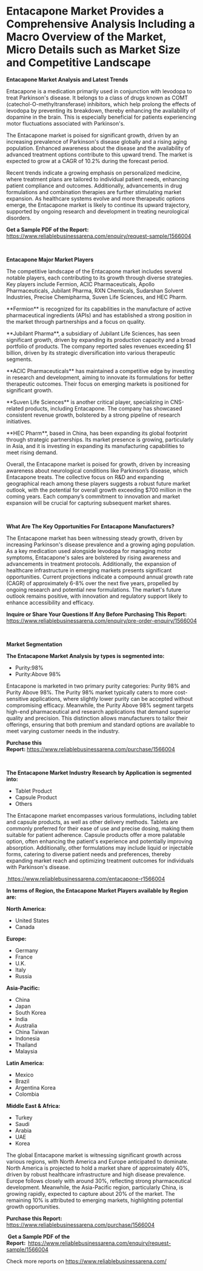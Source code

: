 <p><h1>Entacapone Market Provides a Comprehensive Analysis Including a Macro Overview of the Market, Micro Details such as Market Size and Competitive Landscape</h1></p><p><strong>Entacapone Market Analysis and Latest Trends</strong></p>
<p><p>Entacapone is a medication primarily used in conjunction with levodopa to treat Parkinson's disease. It belongs to a class of drugs known as COMT (catechol-O-methyltransferase) inhibitors, which help prolong the effects of levodopa by preventing its breakdown, thereby enhancing the availability of dopamine in the brain. This is especially beneficial for patients experiencing motor fluctuations associated with Parkinson's.</p><p>The Entacapone market is poised for significant growth, driven by an increasing prevalence of Parkinson's disease globally and a rising aging population. Enhanced awareness about the disease and the availability of advanced treatment options contribute to this upward trend. The market is expected to grow at a CAGR of 10.2% during the forecast period. </p><p>Recent trends indicate a growing emphasis on personalized medicine, where treatment plans are tailored to individual patient needs, enhancing patient compliance and outcomes. Additionally, advancements in drug formulations and combination therapies are further stimulating market expansion. As healthcare systems evolve and more therapeutic options emerge, the Entacapone market is likely to continue its upward trajectory, supported by ongoing research and development in treating neurological disorders.</p></p>
<p><strong>Get a Sample PDF of the Report:&nbsp;</strong> <a href="https://www.reliablebusinessarena.com/enquiry/request-sample/1566004?utm_campaign=3118&utm_medium=2&utm_source=Github&utm_content=ia&utm_term=08032025&utm_id=entacapone">https://www.reliablebusinessarena.com/enquiry/request-sample/1566004</a></p>
<p>&nbsp;</p>
<p><strong>Entacapone Major Market Players</strong></p>
<p><p>The competitive landscape of the Entacapone market includes several notable players, each contributing to its growth through diverse strategies. Key players include Fermion, ACIC Pharmaceuticals, Apollo Pharmaceuticals, Jubilant Pharma, RXN Chemicals, Sudarshan Solvent Industries, Precise Chemipharma, Suven Life Sciences, and HEC Pharm.</p><p>**Fermion** is recognized for its capabilities in the manufacture of active pharmaceutical ingredients (APIs) and has established a strong position in the market through partnerships and a focus on quality.</p><p>**Jubilant Pharma**, a subsidiary of Jubilant Life Sciences, has seen significant growth, driven by expanding its production capacity and a broad portfolio of products. The company reported sales revenues exceeding $1 billion, driven by its strategic diversification into various therapeutic segments.</p><p>**ACIC Pharmaceuticals** has maintained a competitive edge by investing in research and development, aiming to innovate its formulations for better therapeutic outcomes. Their focus on emerging markets is positioned for significant growth.</p><p>**Suven Life Sciences** is another critical player, specializing in CNS-related products, including Entacapone. The company has showcased consistent revenue growth, bolstered by a strong pipeline of research initiatives.</p><p>**HEC Pharm**, based in China, has been expanding its global footprint through strategic partnerships. Its market presence is growing, particularly in Asia, and it is investing in expanding its manufacturing capabilities to meet rising demand.</p><p>Overall, the Entacapone market is poised for growth, driven by increasing awareness about neurological conditions like Parkinson’s disease, which Entacapone treats. The collective focus on R&D and expanding geographical reach among these players suggests a robust future market outlook, with the potential for overall growth exceeding $700 million in the coming years. Each company’s commitment to innovation and market expansion will be crucial for capturing subsequent market shares.</p></p>
<p>&nbsp;</p>
<p><strong>What Are The Key Opportunities For Entacapone Manufacturers?</strong></p>
<p><p>The Entacapone market has been witnessing steady growth, driven by increasing Parkinson's disease prevalence and a growing aging population. As a key medication used alongside levodopa for managing motor symptoms, Entacapone's sales are bolstered by rising awareness and advancements in treatment protocols. Additionally, the expansion of healthcare infrastructure in emerging markets presents significant opportunities. Current projections indicate a compound annual growth rate (CAGR) of approximately 6-8% over the next five years, propelled by ongoing research and potential new formulations. The market's future outlook remains positive, with innovation and regulatory support likely to enhance accessibility and efficacy.</p></p>
<p><strong>Inquire or Share Your Questions If Any Before Purchasing This Report:</strong> <a href="https://www.reliablebusinessarena.com/enquiry/pre-order-enquiry/1566004?utm_campaign=3118&utm_medium=2&utm_source=Github&utm_content=ia&utm_term=08032025&utm_id=entacapone">https://www.reliablebusinessarena.com/enquiry/pre-order-enquiry/1566004</a></p>
<p>&nbsp;</p>
<p><strong>Market Segmentation</strong></p>
<p><strong>The Entacapone Market Analysis by types is segmented into:</strong></p>
<p><ul><li>Purity:98%</li><li>Purity:Above 98%</li></ul></p>
<p><p>Entacapone is marketed in two primary purity categories: Purity 98% and Purity Above 98%. The Purity 98% market typically caters to more cost-sensitive applications, where slightly lower purity can be accepted without compromising efficacy. Meanwhile, the Purity Above 98% segment targets high-end pharmaceutical and research applications that demand superior quality and precision. This distinction allows manufacturers to tailor their offerings, ensuring that both premium and standard options are available to meet varying customer needs in the industry.</p></p>
<p><strong>Purchase this Report:&nbsp;</strong><a href="https://www.reliablebusinessarena.com/purchase/1566004?utm_campaign=3118&utm_medium=2&utm_source=Github&utm_content=ia&utm_term=08032025&utm_id=entacapone">https://www.reliablebusinessarena.com/purchase/1566004</a></p>
<p>&nbsp;</p>
<p><strong>The Entacapone Market Industry Research by Application is segmented into:</strong></p>
<p><ul><li>Tablet Product</li><li>Capsule Product</li><li>Others</li></ul></p>
<p><p>The Entacapone market encompasses various formulations, including tablet and capsule products, as well as other delivery methods. Tablets are commonly preferred for their ease of use and precise dosing, making them suitable for patient adherence. Capsule products offer a more palatable option, often enhancing the patient's experience and potentially improving absorption. Additionally, other formulations may include liquid or injectable forms, catering to diverse patient needs and preferences, thereby expanding market reach and optimizing treatment outcomes for individuals with Parkinson's disease.</p></p>
<p><a href="https://www.reliablebusinessarena.com/entacapone-r1566004?utm_campaign=3118&utm_medium=2&utm_source=Github&utm_content=ia&utm_term=08032025&utm_id=entacapone">&nbsp;https://www.reliablebusinessarena.com/entacapone-r1566004</a></p>
<p><strong>In terms of Region, the Entacapone Market Players available by Region are:</strong></p>
<p>
    <p> <strong> North America: </strong>
        <ul>
            <li>United States</li>
            <li>Canada</li>
        </ul>
        </p> 
    <p> <strong> Europe: </strong>
        <ul>
            <li>Germany</li>
            <li>France</li>
            <li>U.K.</li>
            <li>Italy</li>
            <li>Russia</li>
        </ul>
        </p> 
    <p> <strong> Asia-Pacific: </strong>
        <ul>
            <li>China</li>
            <li>Japan</li>
            <li>South Korea</li>
            <li>India</li>
            <li>Australia</li>
            <li>China Taiwan</li>
            <li>Indonesia</li>
            <li>Thailand</li>
            <li>Malaysia</li>
        </ul>
        </p> 
    <p> <strong> Latin America: </strong>
        <ul>
            <li>Mexico</li>
            <li>Brazil</li>
            <li>Argentina Korea</li>
            <li>Colombia</li>
        </ul>
        </p> 
    <p> <strong> Middle East & Africa: </strong>
        <ul>
            <li>Turkey</li>
            <li>Saudi</li>
            <li>Arabia</li>
            <li>UAE</li>
            <li>Korea</li>
        </ul>
    </p>
    </p>
<p><p>The global Entacapone market is witnessing significant growth across various regions, with North America and Europe anticipated to dominate. North America is projected to hold a market share of approximately 40%, driven by robust healthcare infrastructure and high disease prevalence. Europe follows closely with around 30%, reflecting strong pharmaceutical development. Meanwhile, the Asia-Pacific region, particularly China, is growing rapidly, expected to capture about 20% of the market. The remaining 10% is attributed to emerging markets, highlighting potential growth opportunities.</p></p>
<p><strong>Purchase this Report: </strong><a href="https://www.reliablebusinessarena.com/purchase/1566004?utm_campaign=3118&utm_medium=2&utm_source=Github&utm_content=ia&utm_term=08032025&utm_id=entacapone">https://www.reliablebusinessarena.com/purchase/1566004</a></p>
<p>&nbsp;<strong>Get a Sample PDF of the Report:&nbsp;&nbsp;</strong><a href="https://www.reliablebusinessarena.com/enquiry/request-sample/1566004?utm_campaign=3118&utm_medium=2&utm_source=Github&utm_content=ia&utm_term=08032025&utm_id=entacapone">https://www.reliablebusinessarena.com/enquiry/request-sample/1566004</a></p>
<p><strong></strong></p>
<p>Check more reports on <a href="https://www.reliablebusinessarena.com/?utm_campaign=3118&utm_medium=2&utm_source=Github&utm_content=ia&utm_term=08032025&utm_id=entacapone">https://www.reliablebusinessarena.com/</a></p>